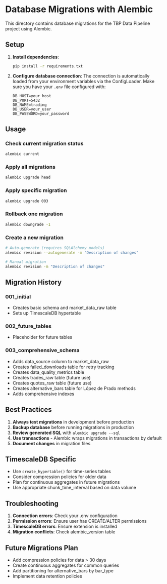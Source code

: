 # Database Migrations with Alembic

This directory contains database migrations for the TBP Data Pipeline project using Alembic.

## Setup

1. **Install dependencies**:
   ```bash
   pip install -r requirements.txt
   ```

2. **Configure database connection**:
   The connection is automatically loaded from your environment variables via the ConfigLoader.
   Make sure you have your `.env` file configured with:
   ```
   DB_HOST=your_host
   DB_PORT=5432
   DB_NAME=trading
   DB_USER=your_user
   DB_PASSWORD=your_password
   ```

## Usage

### Check current migration status
```bash
alembic current
```

### Apply all migrations
```bash
alembic upgrade head
```

### Apply specific migration
```bash
alembic upgrade 003
```

### Rollback one migration
```bash
alembic downgrade -1
```

### Create a new migration
```bash
# Auto-generate (requires SQLAlchemy models)
alembic revision --autogenerate -m "Description of changes"

# Manual migration
alembic revision -m "Description of changes"
```

## Migration History

### 001_initial
- Creates basic schema and market_data_raw table
- Sets up TimescaleDB hypertable

### 002_future_tables
- Placeholder for future tables

### 003_comprehensive_schema
- Adds data_source column to market_data_raw
- Creates failed_downloads table for retry tracking
- Creates data_quality_metrics table
- Creates trades_raw table (future use)
- Creates quotes_raw table (future use)
- Creates alternative_bars table for López de Prado methods
- Adds comprehensive indexes

## Best Practices

1. **Always test migrations** in development before production
2. **Backup database** before running migrations in production
3. **Review generated SQL** with `alembic upgrade --sql`
4. **Use transactions** - Alembic wraps migrations in transactions by default
5. **Document changes** in migration files

## TimescaleDB Specific

- Use `create_hypertable()` for time-series tables
- Consider compression policies for older data
- Plan for continuous aggregates in future migrations
- Use appropriate chunk_time_interval based on data volume

## Troubleshooting

1. **Connection errors**: Check your .env configuration
2. **Permission errors**: Ensure user has CREATE/ALTER permissions
3. **TimescaleDB errors**: Ensure extension is installed
4. **Migration conflicts**: Check alembic_version table

## Future Migrations Plan

- Add compression policies for data > 30 days
- Create continuous aggregates for common queries
- Add partitioning for alternative_bars by bar_type
- Implement data retention policies
